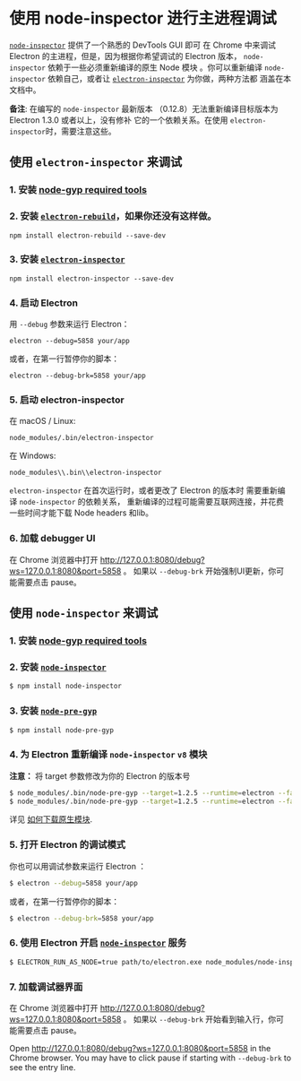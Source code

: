 # 使用 node-inspector 进行主进程调试

[`node-inspector`][node-inspector] 提供了一个熟悉的 DevTools GUI 即可
在 Chrome 中来调试 Electron 的主进程，但是，因为根据你希望调试的 Electron 版本，
`node-inspector` 依赖于一些必须重新编译的原生 Node 模块
。你可以重新编译 `node-inspector` 依赖自己，或者让
[`electron-inspector`][electron-inspector] 为你做，两种方法都
涵盖在本文档中。

**备注**: 在编写的 `node-inspector` 最新版本
（0.12.8）无法重新编译目标版本为 Electron 1.3.0 或者以上，没有修补
它的一个依赖关系。在使用 `electron-inspector`时，需要注意这些。

## 使用 `electron-inspector` 来调试

### 1. 安装 [node-gyp required tools][node-gyp-required-tools]

### 2. 安装 [`electron-rebuild`][electron-rebuild]，如果你还没有这样做。

```shell
npm install electron-rebuild --save-dev
```

### 3. 安装 [`electron-inspector`][electron-inspector]

```shell
npm install electron-inspector --save-dev
```

### 4. 启动 Electron

用 `--debug` 参数来运行 Electron：

```shell
electron --debug=5858 your/app
```

或者，在第一行暂停你的脚本：

```shell
electron --debug-brk=5858 your/app
```

### 5. 启动 electron-inspector

在 macOS / Linux:

```shell
node_modules/.bin/electron-inspector
```

在 Windows:

```shell
node_modules\\.bin\\electron-inspector
```
`electron-inspector` 在首次运行时，或者更改了 Electron 的版本时
需要重新编译 `node-inspector` 的依赖关系，
重新编译的过程可能需要互联网连接，并花费一些时间才能下载 Node headers 和lib。

### 6. 加载 debugger UI

在 Chrome 浏览器中打开 http://127.0.0.1:8080/debug?ws=127.0.0.1:8080&port=5858 。
如果以 `--debug-brk` 开始强制UI更新，你可能需要点击 pause。

## 使用 `node-inspector` 来调试

### 1. 安装 [node-gyp required tools][node-gyp-required-tools]

### 2. 安装 [`node-inspector`][node-inspector]

```bash
$ npm install node-inspector
```

### 3. 安装 [`node-pre-gyp`][node-pre-gyp]

```bash
$ npm install node-pre-gyp
```

### 4. 为 Electron 重新编译 `node-inspector` `v8` 模块

**注意：** 将 target 参数修改为你的 Electron 的版本号

```bash
$ node_modules/.bin/node-pre-gyp --target=1.2.5 --runtime=electron --fallback-to-build --directory node_modules/v8-debug/ --dist-url=https://atom.io/download/atom-shell reinstall
$ node_modules/.bin/node-pre-gyp --target=1.2.5 --runtime=electron --fallback-to-build --directory node_modules/v8-profiler/ --dist-url=https://atom.io/download/atom-shell reinstall
```

详见 [如何下载原生模块][how-to-install-native-modules].

### 5. 打开 Electron 的调试模式

你也可以用调试参数来运行 Electron ：

```bash
$ electron --debug=5858 your/app
```

或者，在第一行暂停你的脚本：

```bash
$ electron --debug-brk=5858 your/app
```

### 6. 使用 Electron 开启 [`node-inspector`][node-inspector] 服务

```bash
$ ELECTRON_RUN_AS_NODE=true path/to/electron.exe node_modules/node-inspector/bin/inspector.js
```

### 7. 加载调试器界面

在 Chrome 浏览器中打开 http://127.0.0.1:8080/debug?ws=127.0.0.1:8080&port=5858 。
如果以 `--debug-brk` 开始看到输入行，你可能需要点击 pause。

Open http://127.0.0.1:8080/debug?ws=127.0.0.1:8080&port=5858 in the Chrome
browser. You may have to click pause if starting with `--debug-brk` to see the
entry line.

[electron-inspector]: https://github.com/enlight/electron-inspector
[electron-rebuild]: https://github.com/electron/electron-rebuild
[node-inspector]: https://github.com/node-inspector/node-inspector
[node-pre-gyp]: https://github.com/mapbox/node-pre-gyp
[node-gyp-required-tools]: https://github.com/nodejs/node-gyp#installation
[how-to-install-native-modules]: using-native-node-modules.md#how-to-install-native-modules
